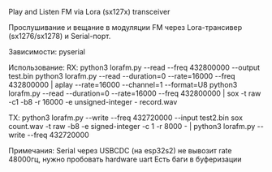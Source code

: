 Play and Listen FM via Lora (sx127x) transceiver

Прослушивание и вещание в модуляции FM через Lora-трансивер (sx1276/sx1278) и Serial-порт.

Зависимости: pyserial

Использование:
RX:
python3 lorafm.py --read --freq 432800000 --output test.bin
python3 lorafm.py --read --duration=0 --rate=16000 --freq 432800000 | aplay --rate=16000 --channel=1 --format=U8
python3 lorafm.py --read --duration=0 --rate=16000 --freq 432800000 | sox -t raw -c1 -b8 -r 16000 -e unsigned-integer - record.wav


TX:
python3 lorafm.py --write  --freq 432720000 --input test2.bin
sox count.wav -t raw -b8 -e signed-integer -c 1 -r 8000 - |  python3 lorafm.py --write  --freq 432720000 


Примечания:
    Serial через USBCDC (на esp32s2) не вывозит rate 48000гц, нужно пробовать hardware uart 
    Есть баги в буферизации 






